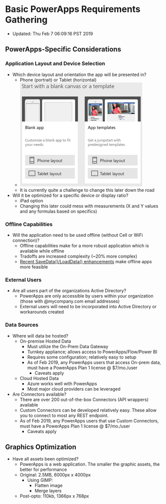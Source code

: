 # Basic PowerApps Requirements Gathering

- Updated: Thu Feb 7 06:09:16 PST 2019

## PowerApps-Specific Considerations

### Application Layout and Device Selection

- Which device layout and orientation the app will be presented in?
    - Phone (portrait) or Tablet (horizontal)
    - ![](2018-11-28-15-32-01.png)
    - It is currently quite a challenge to change this later down the road
- Will it be optimized for a specific device or display ratio?
    - iPad option
    - Changing this later could mess with measurements (X and Y values and any formulas based on specifics)

### Offline Capabilities

- Will the application need to be used offline (without Cell or WiFi connection)?
    - Offline capabilities make for a more robust application which is available while offline
    - Tradoffs are increased complexity (~20% more complex)
    - [Recent SaveData()/LoadData() enhancements](https://powerapps.microsoft.com/en-us/blog/savedata-and-loaddata-unleashed/) make offline apps more feasible

### External Users

- Are all users part of the organizations Active Directory?
    - PowerApps are only accessible by users within your organization (those with @mycompany.com email addresses)
    - External users will need to be incorporated into Active Directory or workarounds created

### Data Sources

- Where will data be hosted?
    - On-premise Hosted Data
        - Must utilize the On-Prem Data Gateway
        - Turnkey appliance; allows access to PowerApps/Flow/Power BI
        - Requires some configuration; relatively easy to setup
        - As of Feb 2019, any PowerApps users that access On-prem data, must have a PowerApps Plan 1 license @ $7/mo./user
            - Caveats apply
    - Cloud Hosted Data
        - Azure works well with PowerApps
        - Most major cloud providers can be leveraged
- Are Connectors available?
    - There are over 200 out-of-the-box Connectors (API wrappers) available
    - Custom Connectors can be developed relatively easy. These allow you to connect to most any REST endpoint.
    - As of Feb 2019, any PowerApps users that use Custom Connectors, must have a PowerApps Plan 1 license @ $7/mo./user
        - Caveats apply

## Graphics Optimization

- Have all assets been optimized?
    - PowerApps is a web application. The smaller the graphic assets, the better for performance
    - Original: 2.5MB, 6000px x 4000px
        - Using GIMP: 
            - Flatten image
            - Merge layers
    - Post-opto: 110kb, 1366px x 768px